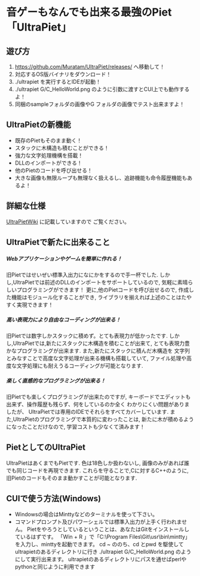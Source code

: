 # 音ゲーもなんでも出来る最強のPiet「UltraPiet」

## 遊び方
1. https://github.com/Muratam/UltraPiet/releases/ へ移動して！
1. 対応するOS版バイナリをダウンロード！
1. ./ultrapiet を実行するとIDEが起動！ 
1. ./ultrapiet G/C_HelloWorld.png のように引数に渡すとCUI上でも動作するよ！
1. 同梱のsampleフォルダの画像やG フォルダの画像でテスト出来ますよ！

## UltraPietの新機能
- 既存のPietもそのまま動く！
- スタックに木構造も積むことができる！
- 強力な文字処理機構を搭載！
- DLLのインポートができる！
- 他のPietのコードを呼び出せる！
- 大きな画像も無限ループも無理なく扱えるし、追跡機能も命令履歴機能もあるよ！

## 詳細な仕様
[UltraPietWiki](https://github.com/Muratam/UltraPiet/wiki) に記載していますので
ご覧ください。

## UltraPietで新たに出来ること

##### Webアプリケーションやゲームを簡単に作れる！
旧Pietではせいぜい標準入出力になにかをするので手一杯でした.
しかし,UltraPietでは前述のDLLのインポートをサポートしているので,
気軽に素晴らしいプログラミングができます！
更に,他のPietコードを呼び出せるので,
作成した機能はモジュール化することができ,
ライブラリを揃えれば上述のことはたやすく実現できます！

##### 高い表現力により自由なコーディングが出来る！
旧Pietでは数字しかスタックに積めず。とても表現力が低かったです.
しかし,UltraPietでは,新たにスタックに木構造を積むことが出来て,
とても表現力豊かなプログラミングが出来ます.
また,新たにスタックに積んだ木構造を
文字列とみなすことで高度な文字処理が出来る機構も搭載していて,
ファイル処理や高度な文字処理にも耐えうるコーディングが可能となります.

##### 楽しく直感的なプログラミングが出来る！
旧Pietでも楽しくプログラミングが出来たのですが,
キーボードでエディットも出来ず、操作履歴も残らず、何をしているのか全く
わかりにくい問題がありましたが、
UltraPietでは専用のIDEでそれらをすべてカバーしています.
また,UltraPietのプログラミングで本質的に変わったことは,
新たに木が積めるようになったことだけなので,
学習コストも少なくて済みます！

## PietとしてのUltraPiet
UltraPietはあくまでもPietです.
色は18色しか扱わないし,
画像のみがあれば誰でも同じコードを再現できます.
これらを守ることで,Cに対するC++のように,
旧Pietのコードもそのまま動かすことが可能となります.

## CUIで使う方法(Windows)
- Windowsの場合はMinttyなどのターミナルを使って下さい。
- コマンドプロンプト及びパワーシェルでは標準入出力が上手く行われません。
  Pietをやろうとしているということは、あなたはGitをインストールしているはずです。
  「Win + R 」で「C:\Program Files\Git\usr\bin\mintty」を入力し、minttyを起動できます。
  cd ~ ののち、cd とpwd を駆使してultrapietのあるディレクトリに行き
  ./ultrapiet G/C_HelloWorld.png のようにして実行出来ます。
  ultrapietのあるディレクトリにパスを通せばperlやpythonと同じように利用できます

